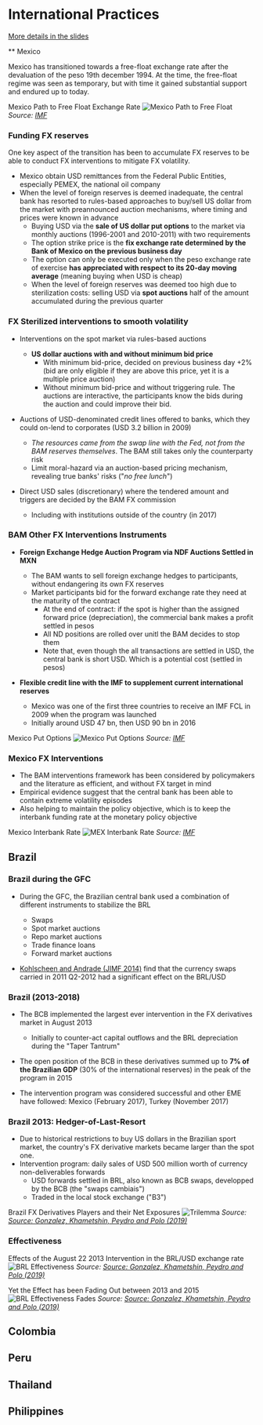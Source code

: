 # International Practices

[More details in the slides](../Slides/fxi_theory_practice/fxi_theory_practice.pdf)

** Mexico

Mexico has transitioned towards a free-float exchange rate after the devaluation of the peso 19th december 1994. At the time, the free-float regime was seen as temporary, but with time it gained substantial support and endured up to today. 


Mexico Path to Free Float Exchange Rate 
![Mexico Path to Free Float](../Slides/fxi_theory_practice/img/mexico_timeline.PNG)
*Source: [IMF](https://www.elibrary.imf.org/display/book/9781484375686/ch010.xml)*

### Funding FX reserves
One key aspect of the transition has been to accumulate FX reserves to be able to conduct FX interventions to mitigate FX volatility. 
* Mexico obtain USD remittances from the Federal Public Entities, especially PEMEX, the national oil company
* When the level of foreign reserves is deemed inadequate, the central bank has resorted to rules-based approaches to buy/sell US dollar from the market with preannounced auction mechanisms, where timing and prices were known in advance 
  * Buying USD via the **sale of US dollar put options** to the market via monthly auctions (1996-2001 and 2010-2011) with two requirements
  * The option strike price is the **fix exchange rate determined by the Bank of Mexico on the previous business day**
  * The option can only be executed only when the peso exchange rate of exercise **has appreciated with respect to its 20-day moving average** (meaning buying when USD is cheap)
  * When the level of foreign reserves was deemed too high due to sterilization costs: selling USD via **spot auctions** half of the amount accumulated during the previous quarter
  

### FX Sterilized interventions to smooth volatility
* Interventions on the spot market via rules-based auctions
  * **US dollar auctions with and without minimum bid price**
    * With minimum bid-price, decided on previous business day +2\% (bid are only eligible if they are above this price, yet it is a multiple price auction)
    * Without minimum bid-price and without triggering rule. The auctions are interactive, the participants know the bids during the auction and could improve their bid.
      
* Auctions of USD-denominated credit lines offered to banks, which they could on-lend to corporates (USD 3.2 billion in 2009)
  * *The resources came from the swap line with the Fed, not from the BAM reserves themselves*. The BAM still takes only the counterparty risk
  * Limit moral-hazard via an auction-based pricing mechanism, revealing true banks' risks ("*no free lunch*")

* Direct USD sales (discretionary) where the tendered amount and triggers are decided by the BAM FX commission
  * Including with institutions outside of the country (in 2017) 


### BAM Other FX Interventions Instruments

* **Foreign Exchange Hedge Auction Program via NDF Auctions Settled in MXN**
  * The BAM wants to sell foreign exchange hedges to participants, without endangering its own FX reserves
  * Market participants bid for the forward exchange rate they need at the maturity of the contract
    * At the end of contract: if the spot is higher than the assigned forward price (depreciation), the commercial bank makes a profit settled in pesos
    * All ND positions are rolled over unitl the BAM decides to stop them
    * Note that, even though the all transactions are settled in USD, the central bank is short USD. Which is a potential cost (settled in pesos)
    
* **Flexible credit line with the IMF to supplement current international reserves**
  *  Mexico was one of the first three countries to receive an IMF FCL in 2009 when the program was launched
  *  Initially around USD 47 bn, then USD 90 bn in 2016


Mexico Put Options 
![Mexico Put Options](../Slides/fxi_theory_practice/img/mexico_put_options.PNG)
*Source: [IMF](https://www.elibrary.imf.org/display/book/9781484375686/ch010.xml)*


### Mexico FX Interventions

* The BAM interventions framework has been considered by policymakers and the literature as efficient, and without FX target in mind
* Empirical evidence suggest that the central bank has been able to contain extreme volatility episodes
* Also helping to maintain the policy objective, which is to keep the interbank funding rate at the monetary policy objective


Mexico Interbank Rate 
![MEX Interbank Rate](../Slides/fxi_theory_practice/img/mexico_interbank_rate.PNG)
*Source: [IMF](https://www.bis.org/publ/bppdf/bispap104p.pdf)*



## Brazil

### Brazil during the GFC
* During the GFC, the Brazilian central bank used a combination of different instruments to stabilize the BRL
  * Swaps
  * Spot market auctions
  * Repo market auctions
  * Trade finance loans
  * Forward market auctions
  
* [Kohlscheen and Andrade (JIMF 2014)](https://econpapers.repec.org/article/eeejimfin/v_3a47_3ay_3a2014_3ai_3ac_3ap_3a202-216.htm) find that the currency swaps carried in 2011 Q2-2012 had a significant effect on the BRL/USD


### Brazil (2013-2018)
* The BCB implemented the largest ever intervention in the FX derivatives market in August 2013
  * Initially to counter-act capital outflows and the BRL depreciation during the "Taper Tantrum"

* The open position of the BCB in these derivatives summed up to **7\% of the Brazilian GDP** (30\% of the international reserves) in the peak of the program in 2015
* The intervention program was considered successful and other EME have followed: Mexico (February 2017), Turkey (November 2017)

### Brazil 2013: Hedger-of-Last-Resort
* Due to historical restrictions to buy US dollars in the Brazilian sport market, the country's FX derivative markets became larger than the spot one. 
* Intervention program: daily sales of USD 500 million worth of currency non-deliverables forwards
  * USD forwards settled in BRL, also known as BCB swaps, developped by the BCB (the "swaps cambiais")
  * Traded in the local stock exchange ("B3")


Brazil FX Derivatives Players and their Net Exposures
![Trilemma](../Slides/fxi_theory_practice/img/brazil_hedge_positions.PNG)
*Source: [Source: Gonzalez, Khametshin, Peydro and Polo (2019)](https://econpapers.repec.org/paper/bcbwpaper/509.htm)*


### Effectiveness

Effects of the August 22 2013 Intervention in the BRL/USD exchange rate
![BRL Effectiveness](../Slides/fxi_theory_practice/img/brazil_intervention_effect.PNG)
*Source: [Source: Gonzalez, Khametshin, Peydro and Polo (2019)](https://econpapers.repec.org/paper/bcbwpaper/509.htm)*


Yet the Effect has been Fading Out between 2013 and 2015
![BRL Effectiveness Fades](../Slides/fxi_theory_practice/img/brazil_two_interventions_effects.PNG)
*Source: [Source: Gonzalez, Khametshin, Peydro and Polo (2019)](https://econpapers.repec.org/paper/bcbwpaper/509.htm)*


## Colombia

## Peru

## Thailand

## Philippines


